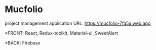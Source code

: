 # Mucfolio

project management application
URL: https://mucfolio-7fa5a.web.app

*FRONT: React, Redux-toolkit, Material-ui, SweetAlert

*BACK: Firebase